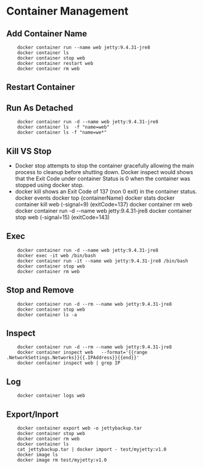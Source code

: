 # Container Management
##  Add Container Name
        docker container run --name web jetty:9.4.31-jre8 
        docker container ls 
        docker container stop web
        docker container restart web
        docker container rm web
##	Restart Container			
##  Run As Detached 
        docker container run -d --name web jetty:9.4.31-jre8
        docker container ls  -f "name=web"
        docker container ls -f "name=we*"
##  Kill VS Stop 
- Docker stop attempts to stop the container gracefully allowing the main process to cleanup before shutting down. Docker inspect would shows that the Exit Code under container Status is 0 when the container was stopped using docker stop.
- docker kill shows an Exit Code of 137 (non 0 exit) in the container status.
        docker events
        docker top {containerName}
        docker stats
        docker container kill web (-signal=9) (exitCode=137)
        docker container rm web
        docker container run -d --name web jetty:9.4.31-jre8
        docker container stop web (-signal=15) (exitCode=143)           
##  Exec
        docker container run -d --name web jetty:9.4.31-jre8
        docker exec -it web /bin/bash
        docker container run -it --name web jetty:9.4.31-jre8 /bin/bash
        docker container stop web
        docker container rm web
##  Stop and Remove
        docker container run -d --rm --name web jetty:9.4.31-jre8
        docker container stop web
        docker container ls -a
##  Inspect
        docker container run -d --rm --name web jetty:9.4.31-jre8      
        docker container inspect web   --format='{{range .NetworkSettings.Networks}}{{.IPAddress}}{{end}}'
        docker container inspect web | grep IP
##  Log
        docker container logs web
##  Export/Inport    
        docker container export web -o jettybackup.tar
        docker container stop web
        docker container rm web
        docker container ls      
        cat jettybackup.tar | docker import - test/myjetty:v1.0
        docker image ls 
        docker image rm test/myjetty:v1.0
        
